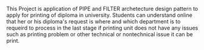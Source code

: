 This Project is application of PIPE and FILTER archetecture design pattern to apply for printing of diploma in university. Students can understand online that her or his diploma's request is where and which department is to requeird to process in the last stage if printing unit does not have any issues such as printing problem or other technical or nontechnical issue it can be print.
